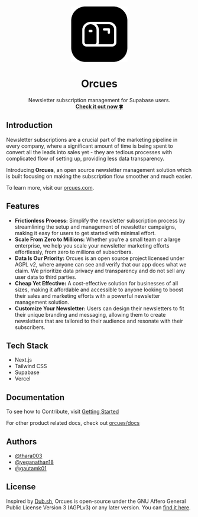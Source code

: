 <p align="center">
<img src="./public/logo.png" height="150">
<h1 align="center"><b>Orcues</b></h1>
<p align="center">
  Newsletter subscription management for Supabase users.
    <br />
    <a href="https://orcues.com"><strong>Check it out now 🍀</strong></a>
  </p>
</p>

## Introduction

Newsletter subscriptions are a crucial part of the marketing pipeline in every company, where a significant amount of time is being spent to convert all the leads into sales yet - they are tedious processes with complicated flow of setting up, providing less data transparency.

Introducing **Orcues**, an open source newsletter management solution which is built focusing on making the subscription flow smoother and much easier.

To learn more, visit our [orcues.com](https://orcues.com/).

## Features

- **Frictionless Process:** Simplify the newsletter subscription process by streamlining the setup and management of newsletter campaigns, making it easy for users to get started with minimal effort.
- **Scale From Zero to Millions:** Whether you're a small team or a large enterprise, we help you scale your newsletter marketing efforts effortlessly, from zero to millions of subscribers.
- **Data Is Our Priority:** Orcues is an open source project licensed under AGPL v2, where anyone can see and verify that our app does what we claim. We prioritize data privacy and transparency and do not sell any user data to third parties.
- **Cheap Yet Effective:** A cost-effective solution for businesses of all sizes, making it affordable and accessible to anyone looking to boost their sales and marketing efforts with a powerful newsletter management solution.
- **Customize Your Newsletter:** Users can design their newsletters to fit their unique branding and messaging, allowing them to create newsletters that are tailored to their audience and resonate with their subscribers.

## Tech Stack

- Next.js
- Tailwind CSS
- Supabase
- Vercel

## Documentation

To see how to Contribute, visit [Getting Started](./docs/how-to-setup.md)

For other product related docs, check out [orcues/docs](./docs/README.md)

## Authors

- [@thara003](https://www.github.com/thara003)
- [@yeganathan18](https://www.github.com/yeganathan18)
- [@gautamk01](https://www.github.com/gautamk01)

## License

Inspired by [Dub.sh](https://dub.sh/), Orcues is open-source under the GNU Affero General Public License Version 3 (AGPLv3) or any later version. You can [find it here](./LICENSE).
